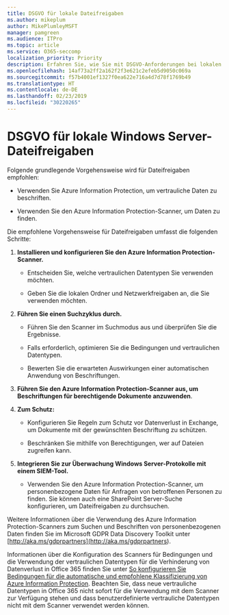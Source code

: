 ```yaml
---
title: DSGVO für lokale Dateifreigaben
ms.author: mikeplum
author: MikePlumleyMSFT
manager: pamgreen
ms.audience: ITPro
ms.topic: article
ms.service: O365-seccomp
localization_priority: Priority
description: Erfahren Sie, wie Sie mit DSGVO-Anforderungen bei lokalen Windows Server-Dateifreigaben umgehen.
ms.openlocfilehash: 14af73a2ff2a162f2f3e621c2efeb5d9050c069a
ms.sourcegitcommit: f57b4001ef1327f0ea622e716a4d7d78f1769b49
ms.translationtype: HT
ms.contentlocale: de-DE
ms.lasthandoff: 02/23/2019
ms.locfileid: "30220265"
---
```

# <a name="gdpr-for-on-premises-windows-server-file-shares"></a>DSGVO für lokale Windows Server-Dateifreigaben

Folgende grundlegende Vorgehensweise wird für Dateifreigaben empfohlen:

-   Verwenden Sie Azure Information Protection, um vertrauliche Daten zu beschriften.

-   Verwenden Sie den Azure Information Protection-Scanner, um Daten zu finden.

Die empfohlene Vorgehensweise für  Dateifreigaben umfasst die folgenden Schritte:

1.  **Installieren und konfigurieren Sie den Azure Information Protection-Scanner.**

    -   Entscheiden Sie, welche vertraulichen Datentypen Sie verwenden möchten.

    -   Geben Sie die lokalen Ordner und Netzwerkfreigaben an, die Sie verwenden möchten.

2.  **Führen Sie einen Suchzyklus durch.**

    -   Führen Sie den Scanner im Suchmodus aus und überprüfen Sie die Ergebnisse.

    -   Falls erforderlich, optimieren Sie die Bedingungen und vertraulichen Datentypen.

    -   Bewerten Sie die erwarteten Auswirkungen einer automatischen Anwendung von Beschriftungen.

3.  **Führen Sie den Azure Information Protection-Scanner aus, um Beschriftungen für berechtigende Dokumente anzuwenden**.

4.  **Zum Schutz:**

    -   Konfigurieren Sie Regeln zum Schutz vor Datenverlust in Exchange, um Dokumente mit der gewünschten Beschriftung zu schützen.

    -   Beschränken Sie mithilfe von Berechtigungen, wer auf Dateien zugreifen kann.

5.  **Integrieren Sie zur Überwachung Windows Server-Protokolle mit einem SIEM-Tool.**

    -   Verwenden Sie den Azure Information Protection-Scanner, um personenbezogene Daten für Anfragen von betroffenen Personen zu finden. Sie können auch eine SharePoint Server-Suche konfigurieren, um Dateifreigaben zu durchsuchen.

Weitere Informationen über die Verwendung des Azure Information Protection-Scanners zum Suchen und Beschriften von personenbezogenen Daten finden Sie im Microsoft GDPR Data Discovery Toolkit unter [http://aka.ms/gdprpartners](<http://aka.ms/gdprpartners>).

Informationen über die Konfiguration des Scanners für Bedingungen und die Verwendung der vertraulichen Datentypen für die Verhinderung von Datenverlust in Office 365 finden Sie unter [So konfigurieren Sie Bedingungen für die automatische und empfohlene Klassifizierung von Azure Information Protection](https://docs.microsoft.com/de-DE/information-protection/deploy-use/configure-policy-classification). Beachten Sie, dass neue vertrauliche Datentypen in Office 365 nicht sofort für die Verwendung mit dem Scanner zur Verfügung stehen und dass benutzerdefinierte vertrauliche Datentypen nicht mit dem Scanner verwendet werden können.
